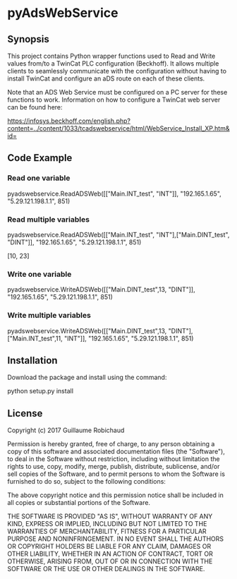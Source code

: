 # pyAdsWebService

## Synopsis

This project contains Python wrapper functions used to Read and Write values from/to a TwinCat PLC configuration (Beckhoff).  It allows multiple clients to seamlessly communicate with the configuration without having to install TwinCat and configure an aDS route on each of these clients.  

Note that an ADS Web Service must be configured on a PC server for these functions to work.  Information on how to configure a TwinCat web server can be found here:

https://infosys.beckhoff.com/english.php?content=../content/1033/tcadswebservice/html/WebService_Install_XP.htm&id=

## Code Example

### Read one variable

pyadswebservice.ReadADSWeb([["Main.INT_test", "INT"]], "192.165.1.65", "5.29.121.198.1.1", 851)

### Read multiple variables

pyadswebservice.ReadADSWeb([["Main.INT_test", "INT"],["Main.DINT_test", "DINT"]],  "192.165.1.65", "5.29.121.198.1.1", 851)

[10, 23]


### Write one variable

pyadswebservice.WriteADSWeb([["Main.DINT_test",13, "DINT"]],  "192.165.1.65", "5.29.121.198.1.1", 851)

### Write multiple variables

pyadswebservice.WriteADSWeb([["Main.DINT_test",13, "DINT"],["Main.INT_test",11, "INT"]],  "192.165.1.65", "5.29.121.198.1.1", 851)

## Installation

Download the package and install using the command:

python setup.py install

## License

Copyright (c) 2017 Guillaume Robichaud

Permission is hereby granted, free of charge, to any person obtaining a copy
of this software and associated documentation files (the "Software"), to deal
in the Software without restriction, including without limitation the rights
to use, copy, modify, merge, publish, distribute, sublicense, and/or sell
copies of the Software, and to permit persons to whom the Software is
furnished to do so, subject to the following conditions:

The above copyright notice and this permission notice shall be included in all
copies or substantial portions of the Software.

THE SOFTWARE IS PROVIDED "AS IS", WITHOUT WARRANTY OF ANY KIND, EXPRESS OR
IMPLIED, INCLUDING BUT NOT LIMITED TO THE WARRANTIES OF MERCHANTABILITY,
FITNESS FOR A PARTICULAR PURPOSE AND NONINFRINGEMENT. IN NO EVENT SHALL THE
AUTHORS OR COPYRIGHT HOLDERS BE LIABLE FOR ANY CLAIM, DAMAGES OR OTHER
LIABILITY, WHETHER IN AN ACTION OF CONTRACT, TORT OR OTHERWISE, ARISING FROM,
OUT OF OR IN CONNECTION WITH THE SOFTWARE OR THE USE OR OTHER DEALINGS IN THE
SOFTWARE.
